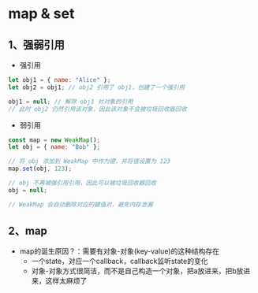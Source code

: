 # map & set

## 1、强弱引用

- 强引用

```js
let obj1 = { name: "Alice" };
let obj2 = obj1; // obj2 引用了 obj1，创建了一个强引用

obj1 = null; // 解除 obj1 对对象的引用
// 此时 obj2 仍然引用该对象，因此该对象不会被垃圾回收器回收

```

- 弱引用

```js
const map = new WeakMap();
let obj = { name: "Bob" };

// 将 obj 添加到 WeakMap 中作为键，并将值设置为 123
map.set(obj, 123);

// obj 不再被强引用引用，因此可以被垃圾回收器回收
obj = null;

// WeakMap 会自动删除对应的键值对，避免内存泄漏
```

## 2、map

- map的诞生原因？：需要有对象-对象(key-value)的这种结构存在
  - 一个state，对应一个callback，callback监听state的变化
  - 对象-对象方式很简洁，而不是自己构造一个对象，把a放进来，把b放进来，这样太麻烦了
